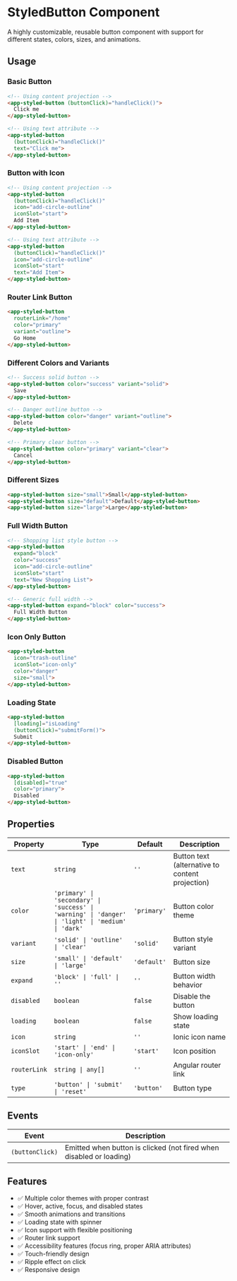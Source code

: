 # StyledButton Component

A highly customizable, reusable button component with support for different states, colors, sizes, and animations.

## Usage

### Basic Button
```html
<!-- Using content projection -->
<app-styled-button (buttonClick)="handleClick()">
  Click me
</app-styled-button>

<!-- Using text attribute -->
<app-styled-button 
  (buttonClick)="handleClick()"
  text="Click me">
</app-styled-button>
```

### Button with Icon
```html
<!-- Using content projection -->
<app-styled-button 
  (buttonClick)="handleClick()"
  icon="add-circle-outline"
  iconSlot="start">
  Add Item
</app-styled-button>

<!-- Using text attribute -->
<app-styled-button 
  (buttonClick)="handleClick()"
  icon="add-circle-outline"
  iconSlot="start"
  text="Add Item">
</app-styled-button>
```

### Router Link Button
```html
<app-styled-button 
  routerLink="/home"
  color="primary"
  variant="outline">
  Go Home
</app-styled-button>
```

### Different Colors and Variants
```html
<!-- Success solid button -->
<app-styled-button color="success" variant="solid">
  Save
</app-styled-button>

<!-- Danger outline button -->
<app-styled-button color="danger" variant="outline">
  Delete
</app-styled-button>

<!-- Primary clear button -->
<app-styled-button color="primary" variant="clear">
  Cancel
</app-styled-button>
```

### Different Sizes
```html
<app-styled-button size="small">Small</app-styled-button>
<app-styled-button size="default">Default</app-styled-button>
<app-styled-button size="large">Large</app-styled-button>
```

### Full Width Button
```html
<!-- Shopping list style button -->
<app-styled-button 
  expand="block" 
  color="success"
  icon="add-circle-outline"
  iconSlot="start"
  text="New Shopping List">
</app-styled-button>

<!-- Generic full width -->
<app-styled-button expand="block" color="success">
  Full Width Button
</app-styled-button>
```

### Icon Only Button
```html
<app-styled-button 
  icon="trash-outline"
  iconSlot="icon-only"
  color="danger"
  size="small">
</app-styled-button>
```

### Loading State
```html
<app-styled-button 
  [loading]="isLoading"
  (buttonClick)="submitForm()">
  Submit
</app-styled-button>
```

### Disabled Button
```html
<app-styled-button 
  [disabled]="true"
  color="primary">
  Disabled
</app-styled-button>
```

## Properties

| Property | Type | Default | Description |
|----------|------|---------|-------------|
| `text` | `string` | `''` | Button text (alternative to content projection) |
| `color` | `'primary' \| 'secondary' \| 'success' \| 'warning' \| 'danger' \| 'light' \| 'medium' \| 'dark'` | `'primary'` | Button color theme |
| `variant` | `'solid' \| 'outline' \| 'clear'` | `'solid'` | Button style variant |
| `size` | `'small' \| 'default' \| 'large'` | `'default'` | Button size |
| `expand` | `'block' \| 'full' \| ''` | `''` | Button width behavior |
| `disabled` | `boolean` | `false` | Disable the button |
| `loading` | `boolean` | `false` | Show loading state |
| `icon` | `string` | `''` | Ionic icon name |
| `iconSlot` | `'start' \| 'end' \| 'icon-only'` | `'start'` | Icon position |
| `routerLink` | `string \| any[]` | `''` | Angular router link |
| `type` | `'button' \| 'submit' \| 'reset'` | `'button'` | Button type |

## Events

| Event | Description |
|-------|-------------|
| `(buttonClick)` | Emitted when button is clicked (not fired when disabled or loading) |

## Features

- ✅ Multiple color themes with proper contrast
- ✅ Hover, active, focus, and disabled states
- ✅ Smooth animations and transitions
- ✅ Loading state with spinner
- ✅ Icon support with flexible positioning
- ✅ Router link support
- ✅ Accessibility features (focus ring, proper ARIA attributes)
- ✅ Touch-friendly design
- ✅ Ripple effect on click
- ✅ Responsive design
